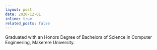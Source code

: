 ```yaml
---
layout: post
date: 2020-12-01
inline: true
related_posts: false
---
```


Graduated with an Honors Degree of Bachelors of Science in Computer Engineering, Makerere University.
